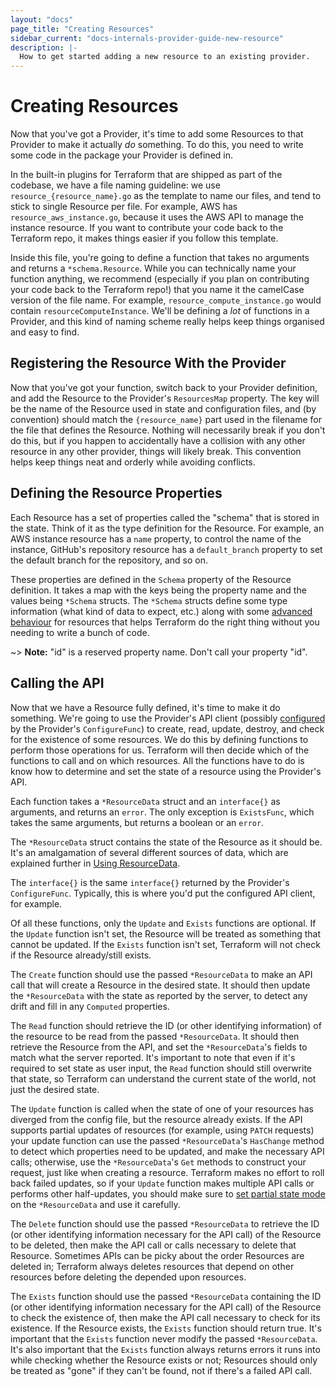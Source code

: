 ```yaml
---
layout: "docs"
page_title: "Creating Resources"
sidebar_current: "docs-internals-provider-guide-new-resource"
description: |-
  How to get started adding a new resource to an existing provider.
---
```


# Creating Resources

Now that you've got a Provider, it's time to add some Resources to that
Provider to make it actually _do_ something. To do this, you need to write some
code in the package your Provider is defined in.

In the built-in plugins for Terraform that are shipped as part of the codebase,
we have a file naming guideline: we use `resource_{resource_name}.go` as the
template to name our files, and tend to stick to  single Resource per file. For
example, AWS has `resource_aws_instance.go`, because it uses the AWS API to
manage the instance resource. If you want to contribute your code back to the
Terraform repo, it makes things easier if you follow this template.

Inside this file, you're going to define a function that takes no arguments and
returns a `*schema.Resource`.  While you can technically name your function
anything, we recommend (especially if you plan on contributing your code back
to the Terraform repo!) that you name it the camelCase version of the file
name. For example, `resource_compute_instance.go` would contain
`resourceComputeInstance`. We'll be defining a _lot_ of functions in a
Provider, and this kind of naming scheme really helps keep things organised and
easy to find.

## Registering the Resource With the Provider

Now that you've got your function, switch back to your Provider definition, and
add the Resource to the Provider's `ResourcesMap` property. The key will be the
name of the Resource used in state and configuration files, and (by convention)
should match the `{resource_name}` part used in the filename for the file that
defines the Resource. Nothing will necessarily break if you don't do this, but
if you happen to accidentally have a collision with any other resource in any
other provider, things will likely break. This convention helps keep things
neat and orderly while avoiding conflicts.

## Defining the Resource Properties

Each Resource has a set of properties called the "schema" that is stored in the
state. Think of it as the type definition for the Resource. For example, an AWS
instance resource has a `name` property, to control the name of the instance,
GitHub's repository resource has a `default_branch` property to set the default
branch for the repository, and so on.

These properties are defined in the `Schema` property of the Resource
definition. It takes a map with the keys being the property name and the values
being `*Schema` structs. The `*Schema` structs define some type information
(what kind of data to expect, etc.) along with some [advanced
behaviour](/docs/internals/providers/schema.html) for resources that helps
Terraform do the right thing without you needing to write a bunch of code.

~> **Note:** "id" is a reserved property name. Don't call your property "id".

## Calling the API

Now that we have a Resource fully defined, it's time to make it do something.
We're going to use the Provider's API client (possibly
[configured](/docs/internals/providers/new-provider.html#configuring-your-provider)
by the Provider's `ConfigureFunc`) to create, read, update, destroy, and check
for the existence of some resources. We do this by defining functions to
perform those operations for us. Terraform will then decide which of the
functions to call and on which resources. All the functions have to do is know
how to determine and set the state of a resource using the Provider's API.

Each function takes a `*ResourceData` struct and an `interface{}` as arguments,
and returns an `error`. The only exception is `ExistsFunc`, which takes the
same arguments, but returns a boolean or an `error`.

The `*ResourceData` struct contains the state of the Resource as it should be.
It's an amalgamation of several different sources of data, which are explained
further in [Using
ResourceData](/docs/internals/providers/resource-data.html).

The `interface{}` is the same `interface{}` returned by the Provider's
`ConfigureFunc`. Typically, this is where you'd put the configured API client,
for example.

Of all these functions, only the `Update` and `Exists` functions are optional.
If the `Update` function isn't set, the Resource will be treated as something
that cannot be updated. If the `Exists` function isn't set, Terraform will not
check if the Resource already/still exists.

The `Create` function should use the passed `*ResourceData` to make an API call
that will create a Resource in the desired state. It should then update the
`*ResourceData` with the state as reported by the server, to detect any drift
and fill in any `Computed` properties.

The `Read` function should  retrieve the ID (or other identifying information)
of the resource to be read from the passed `*ResourceData`. It should then
retrieve the Resource from the API, and set the `*ResourceData`'s fields to
match what the server reported. It's important to note that even if it's
required to set state as user input, the `Read` function should still overwrite
that state, so Terraform can understand the current state of the world, not
just the desired state.

The `Update` function is called when the state of one of your resources has
diverged from the config file, but the resource already exists. If the API
supports partial updates of resources (for example, using `PATCH` requests)
your update function  can use the passed `*ResourceData`'s `HasChange` method
to detect which properties need to be updated, and make the necessary API
calls; otherwise, use the `*ResourceData`'s `Get` methods to construct your
request, just like when creating a resource. Terraform makes no effort to roll
back failed updates, so if your `Update` function makes multiple API calls or
performs other half-updates, you should make sure to [set partial state
mode](/docs/internals/providers/resource-data.html#partial-updates) on the
`*ResourceData` and use it carefully.

The `Delete` function should use the passed `*ResourceData` to retrieve the ID
(or other identifying information necessary for the API call) of the Resource
to be deleted, then make the API call or calls necessary to delete that
Resource. Sometimes APIs can be picky about the order Resources are deleted in;
Terraform always deletes resources that depend on other resources before
deleting the depended upon resources.

The `Exists` function should use the passed `*ResourceData` containing the ID
(or other identifying information necessary for the API call) of the Resource
to check the existence of, then make the API call necessary to check for its
existence. If the Resource exists, the `Exists` function should return true.
It's important that the `Exists` function never modify the passed
`*ResourceData`. It's also important that the `Exists` function always returns
errors it runs into while checking whether the Resource exists or not;
Resources should only be treated as "gone" if they can't be found, not if
there's a failed API call.
